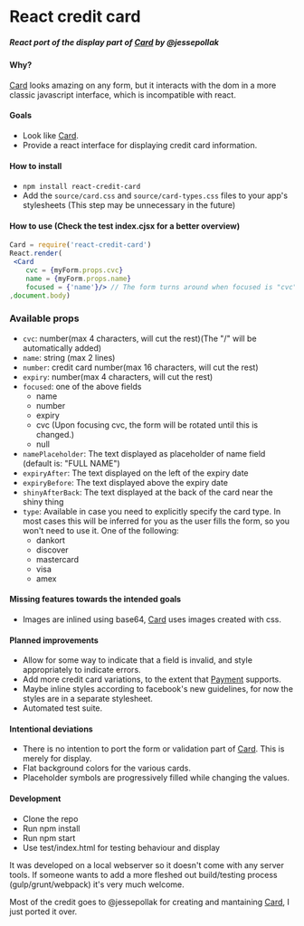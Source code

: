 # React credit card

##### React port of the display part of [Card](http://github.com/jessepollak/card) by @jessepollak

#### Why?

[Card](http://github.com/jessepollak/card) looks amazing on any form, but it interacts with the dom in a more classic javascript interface, which is incompatible with react.

#### Goals

- Look like [Card](http://github.com/jessepollak/card).
- Provide a react interface for displaying credit card information.

#### How to install
  
- `npm install react-credit-card`
- Add the `source/card.css` and `source/card-types.css` files to your app's stylesheets (This step may be unnecessary in the future)

#### How to use (Check the test index.cjsx for a better overview)

```jsx
Card = require('react-credit-card')
React.render(
 <Card 
    cvc = {myForm.props.cvc} 
    name = {myForm.props.name} 
    focused = {'name'}/> // The form turns around when focused is "cvc"
,document.body)
```

### Available props
  
  - `cvc`: number(max 4 characters, will cut the rest)(The "/" will be automatically added)
  - `name`: string (max 2 lines)
  - `number`: credit card number(max 16 characters, will cut the rest)
  - `expiry`: number(max 4 characters, will cut the rest) 
  - `focused`: one of the above fields
    - name
    - number
    - expiry
    - cvc (Upon focusing cvc, the form will be rotated until this is changed.)
    - null
  - `namePlaceholder`: The text displayed as placeholder of name field (default is: "FULL NAME")
  - `expiryAfter`: The text displayed on the left of the expiry date
  - `expiryBefore`: The text displayed above the expiry date
  - `shinyAfterBack`: The text displayed at the back of the card near the shiny thing
  - `type`: Available in case you need to explicitly specify the card type. In most cases this will be inferred for you as the user fills the form, so you won't need to use it. One of the following:
    - dankort
    - discover
    - mastercard
    - visa
    - amex

#### Missing features towards the intended goals

- Images are inlined using base64, [Card](http://github.com/jessepollak/card) uses images created with css.

#### Planned improvements

- Allow for some way to indicate that a field is invalid, and style appropriately to indicate errors. 
- Add more credit card variations, to the extent that [Payment](http://github.com/jessepollak/card) supports. 
- Maybe inline styles according to facebook's new guidelines, for now the styles are in a separate stylesheet.
- Automated test suite.

#### Intentional deviations

- There is no intention to port the form or validation part of [Card](http://github.com/jessepollak/card). This is merely for display.
- Flat background colors for the various cards.
- Placeholder symbols are progressively filled while changing the values.

#### Development

  - Clone the repo
  - Run npm install
  - Run npm start
  - Use test/index.html for testing behaviour and display

It was developed on a local webserver so it doesn't come with any server tools.
If someone wants to add a more fleshed out build/testing process (gulp/grunt/webpack) it's very much welcome.

Most of the credit goes to @jessepollak for creating and mantaining [Card](http://github.com/jessepollak/card), I just ported it over.


